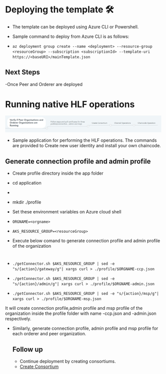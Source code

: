 # Deploying the template 🛠

- The template can be deployed using Azure CLI or Powershell.

- Sample command to deploy from Azure CLI is as follows:
- `az deployment group create --name <deployment> --resource-group <resourceGroup> --subscription <subscriptionId> --template-uri https://<baseURI>/mainTemplate.json`


## Next Steps

-Once Peer and Orderer are deployed


# Running native HLF operations
![fabricApp.png](../images/Deployment.png)


- Sample application for performing the HLF operations. The commands are provided to Create new user identity and install your own chaincode.


## Generate connection profile and admin profile

- Create profile directory inside the app folder
- cd application
- 
- mkdir ./profile

- Set these environment variables on Azure cloud shell

- `ORGNAME=<orgname>`
- `AKS_RESOURCE_GROUP=<resourceGroup>`

- Execute below comand to generate connection profile and admin profile of the organization
#
- `./getConnector.sh $AKS_RESOURCE_GROUP | sed -e "s/{action}/gateway/g"| xargs curl > ./profile/$ORGNAME-ccp.json`


- `./getConnector.sh $AKS_RESOURCE_GROUP | sed -e "s/{action}/admin/g"| xargs curl > ./profile/$ORGNAME-admin.json`


- `./getConnector.sh $AKS_RESOURCE_GROUP | sed -e "s/{action}/msp/g"| xargs curl > ./profile/$ORGNAME-msp.json`


It will create connection profile,admin profile and msp profile of the organization inside the profile folder with name <orgname>-ccp.json and <orgname>-admin.json respectively.


- Similarly, generate connection profile, admin profile and msp profile for each orderer and peer organization.
  
  
  ## Follow up
   -  Continue deployment by creating consortiums.
   -  [Create Consortium](CreatingConsortiums.md)
